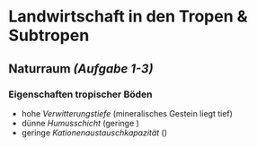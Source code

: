 # Landwirtschaft in den Tropen & Subtropen

## Naturraum *(Aufgabe 1-3)*

### Eigenschaften tropischer Böden
- hohe *Verwitterungstiefe* (mineralisches Gestein liegt tief)
- dünne *Humusschicht* (geringe )
- geringe *Kationenaustauschkapazität* ()
<!--stackedit_data:
eyJoaXN0b3J5IjpbLTgzMzk3MTMxMCwzMTI2NjA1NjUsLTIwNT
k0OTc1MTksMTM4MzIyMDg2N119
-->